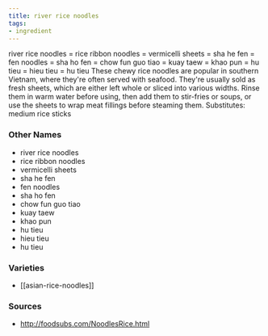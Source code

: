 ```yaml
---
title: river rice noodles
tags:
- ingredient
---
```

river rice noodles = rice ribbon noodles = vermicelli sheets = sha he fen = fen noodles = sha ho fen = chow fun guo tiao = kuay taew = khao pun = hu tieu = hieu tieu = hu tieu These chewy rice noodles are popular in southern Vietnam, where they're often served with seafood. They're usually sold as fresh sheets, which are either left whole or sliced into various widths. Rinse them in warm water before using, then add them to stir-fries or soups, or use the sheets to wrap meat fillings before steaming them. Substitutes: medium rice sticks

### Other Names

* river rice noodles
* rice ribbon noodles
* vermicelli sheets
* sha he fen
* fen noodles
* sha ho fen
* chow fun guo tiao
* kuay taew
* khao pun
* hu tieu
* hieu tieu
* hu tieu

### Varieties

* [[asian-rice-noodles]]

### Sources
* http://foodsubs.com/NoodlesRice.html
